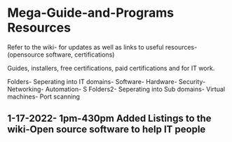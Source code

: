# Mega-Guide-and-Programs Resources
Refer to the wiki- for updates as well as links to useful resources-(opensource software, certifications)

Guides, installers, free certifications, paid certifications and for IT work.

Folders- Seperating into IT domains- Software- Hardware- Security- Networking- Automation- S
Folders2- Seperating into Sub domains- Virtual machines- Port scanning

1-17-2022-
1pm-430pm 
Added Listings to the wiki-Open source software 
to help IT people
------------------------------------------------------------------------
